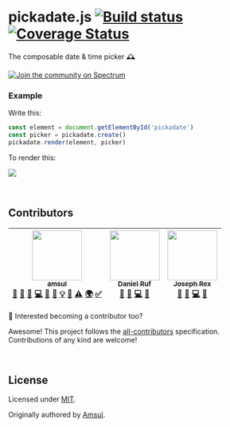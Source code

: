 # pickadate.js [![Build status](https://travis-ci.org/amsul/pickadate.js.svg?branch=future)](https://travis-ci.org/amsul/pickadate.js) [![Coverage Status](https://coveralls.io/repos/github/amsul/pickadate.js/badge.svg?branch=future)](https://coveralls.io/github/amsul/pickadate.js?branch=future)

The composable date & time picker 🕰

[![Join the community on Spectrum](https://withspectrum.github.io/badge/badge.svg)](https://spectrum.chat/pickadate)

### Example

Write this:

```js
const element = document.getElementById('pickadate')
const picker = pickadate.create()
pickadate.render(element, picker)
```

To render this:

![](docs/date-picker.png)

<br />

## Contributors

<!-- ALL-CONTRIBUTORS-LIST:START - Do not remove or modify this section -->
<!-- prettier-ignore -->
| [<img src="https://avatars3.githubusercontent.com/u/685051?v=4" width="100px;"/><br /><sub><b>amsul</b></sub>](http://amsul.ca)<br />[💬](#question-amsul "Answering Questions") [📝](#blog-amsul "Blogposts") [🐛](https://github.com/Amsul/pickadate.js/issues?q=author%3Aamsul "Bug reports") [💻](https://github.com/Amsul/pickadate.js/commits?author=amsul "Code") [🎨](#design-amsul "Design") [📖](https://github.com/Amsul/pickadate.js/commits?author=amsul "Documentation") [💡](#example-amsul "Examples") [👀](#review-amsul "Reviewed Pull Requests") [⚠️](https://github.com/Amsul/pickadate.js/commits?author=amsul "Tests") [🌍](#translation-amsul "Translation") [✅](#tutorial-amsul "Tutorials") | [<img src="https://avatars1.githubusercontent.com/u/827205?v=4" width="100px;"/><br /><sub><b>Daniel Ruf</b></sub>](https://daniel-ruf.de)<br />[💬](#question-DanielRuf "Answering Questions") [🐛](https://github.com/Amsul/pickadate.js/issues?q=author%3ADanielRuf "Bug reports") [💻](https://github.com/Amsul/pickadate.js/commits?author=DanielRuf "Code") [👀](#review-DanielRuf "Reviewed Pull Requests") | [<img src="https://avatars3.githubusercontent.com/u/5395567?v=4" width="100px;"/><br /><sub><b>Joseph Rex</b></sub>](https://josephrex.me)<br />[💬](#question-josephrexme "Answering Questions") [🐛](https://github.com/Amsul/pickadate.js/issues?q=author%3Ajosephrexme "Bug reports") [💻](https://github.com/Amsul/pickadate.js/commits?author=josephrexme "Code") [👀](#review-josephrexme "Reviewed Pull Requests") |
| :---: | :---: | :---: |

<!-- ALL-CONTRIBUTORS-LIST:END -->

👋 Interested becoming a contributor too?

Awesome! This project follows the [all-contributors](https://github.com/kentcdodds/all-contributors)
specification. Contributions of any kind are welcome!

<br />

## License

Licensed under [MIT](https://raw.githubusercontent.com/amsul/pickadate.js/master/LICENSE.md).

Originally authored by [Amsul](http://twitter.com/amsul_).
